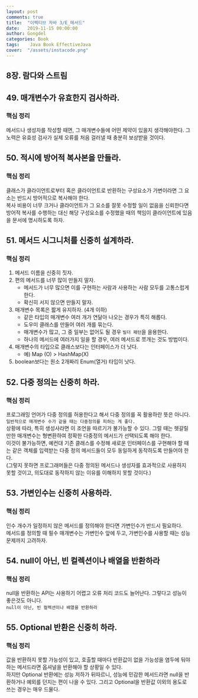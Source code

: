 ```yaml
---
layout: post
comments: true
title:  "이펙티브 자바 3/E_메서드"
date:   2019-11-15 00:00:00
author: Gongdel
categories: Book
tags:	 Java Book EffectiveJava
cover:  "/assets/instacode.png"
---
```

## 8장. 람다와 스트림
## 49. 매개변수가 유효한지 검사하라.
### 핵심 정리
메서드나 생성자를 작성할 때면, 그 매개변수들에 어떤 제약이 있을지 생각해야한다.
그 노력은 유효성 검사가 실제 오류를 처음 걸러낼 때 충분히 보상받을 것이다.

## 50. 적시에 방어적 복사본을 만들라.
### 핵심 정리
클래스가 클라이언트로부터 혹은 클라이언트로 반환하는 구성요소가 가변이라면 그 요소는 반드시 방어적으로 복사해야 한다.  
복사 비용이 너무 크거나 클라이언트가 그 요소를 잘못 수정할 일이 없음을 신뢰한다면 방어적 복사를 수행하는 대신 해당 구성요소를 수정했을 때의 책임이
 클라이언트에 있음을 문서에 명시하도록 하자.

## 51. 메서드 시그니처를 신중히 설계하라.
### 핵심 정리
1. 메서드 이름을 신중히 짓자.
2. 편의 메서드를 너무 많이 만들지 말자.
	- 메서드가 너무 많으면 이를 구현하는 사람과 사용하는 사람 모두를 고통스럽게 한다.
	- 확신히 서지 않으면 만들지 말자.
3. 매개변수 목록은 짧게 유지하자. (4개 이하)
	- 같은 타입의 매개변수 여러 개가 연달아 나오는 경우가 특히 해롭다.
	- 도우미 클래스를 만들어 여러 개를 묶는다.
	- 매개변수가 많고, 그 중 일부는 없어도 될 경우 `빌더 패턴`을 을용한다.
	- 하나의 메서드에 여러가지 일을 할 경우, 여러 메서드로 쪼개는 것도 방법이다.
4. 매개변수의 타입으로 클래스보다는 인터페이스가 더 낫다.
	- 예) Map (O) > HashMap(X)
5. boolean보다는 원소 2개짜리 Enum(열거) 타입이 낫다.

## 52. 다중 정의는 신중히 하라.
### 핵심 정리
프로그래밍 언어가 다중 정의를 허용한다고 해서 다중 정의를 꼭 활용하란 뜻은 아니다.  
`일반적으로 매개변수 수가 같을 때는 다중정의를 피하는 게 좋다.`  
상황에 따라, 특히 생성사라면 이 조언을 따르기가 불가능할 수 있다. 그럴 때는 헷갈릴 만한 매개변수는 형변환하여 정확한 다중정의 메서드가 선택되도록 해야 한다.  
이것이 불가능하면, 예컨대 기존 클래스를 수정해 새로운 인터페이스를 구현해야 할 때는 같은 객체를 입력받는 다중 정의 메서드들이 모두 동일하게 동작하도록 만들어야 한다.  
(그렇지 못하면 프로그래머들은 다중 정의된 메서드나 생성자를 효과적으로 사용하지 못할 것이고, 의도대로 동작하지 않는 이유를 이해하지 못할 것이다.)  

## 53. 가변인수는 신중히 사용하라.
### 핵심 정리
인수 개수가 일정하지 않은 메서드를 정의해야 한다면 가변인수가 반드시 필요하다.  
메서드를 정의할 때 필수 매개변수는 가변인수 앞에 두고, 가변인수를 사용할 때는 성능 문제까지 고려하자.

## 54. null이 아닌, 빈 컬렉션이나 배열을 반환하라
### 핵심 정리
null을 반환하는 API는 사용하기 어렵고 오류 처리 코드도 늘어난다. 그렇다고 성능이 좋은것도 아니다.  
`null이 아닌, 빈 컬렉션이나 배열을 반환하라`

## 55. Optional 반환은 신중히 하라.
### 핵심 정리
값을 반환하지 못할 가능성이 있고, 호출할 때마다 반환값이 없을 가능성을 염두에 둬야하는 메서드라면 옵셔널을 반환해야 할 상황일 수 있다.  
하지만 Optional 반환에는 성능 저하가 뒤따르니, 성능에 민감한 메서드라면 null을 반환하거나 예외를 던지는 편이 나을 수 있다. 그리고 Optional을 반환값 이외의 용도로 쓰는 경우는 매우 드물다.
